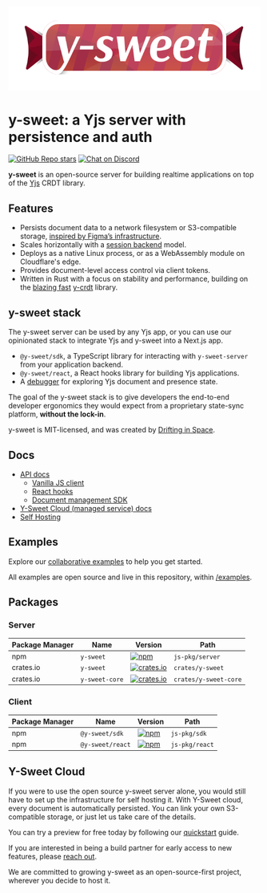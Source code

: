 <img src="https://raw.githubusercontent.com/drifting-in-space/y-sweet/main/logo.svg" />

# y-sweet: a Yjs server with persistence and auth

[![GitHub Repo stars](https://img.shields.io/github/stars/drifting-in-space/y-sweet?style=social)](https://github.com/drifting-in-space/y-sweet)
[![Chat on Discord](https://img.shields.io/static/v1?label=chat&message=discord&color=404eed)](https://discord.gg/N5sEpsuhh9)

**y-sweet** is an open-source server for building realtime applications on top of the [Yjs](https://github.com/yjs/yjs) CRDT library.

## Features

- Persists document data to a network filesystem or S3-compatible storage, [inspired by Figma’s infrastructure](https://digest.browsertech.com/archive/browsertech-digest-figma-is-a-file-editor/).
- Scales horizontally with a [session backend](https://driftingin.space/posts/session-lived-application-backends) model.
- Deploys as a native Linux process, or as a WebAssembly module on Cloudflare's edge.
- Provides document-level access control via client tokens.
- Written in Rust with a focus on stability and performance, building on the [blazing fast](https://github.com/dmonad/crdt-benchmarks) [y-crdt](https://github.com/y-crdt/y-crdt/) library.

## y-sweet stack

The y-sweet server can be used by any Yjs app, or you can use our opinionated stack to integrate Yjs and y-sweet into a Next.js app.

- `@y-sweet/sdk`, a TypeScript library for interacting with `y-sweet-server` from your application backend.
- `@y-sweet/react`, a React hooks library for building Yjs applications.
- A [debugger](https://y-sweet.cloud/advanced/debugger) for exploring Yjs document and presence state.

The goal of the y-sweet stack is to give developers the end-to-end developer ergonomics they would expect from a proprietary state-sync platform, **without the lock-in**.

y-sweet is MIT-licensed, and was created by [Drifting in Space](https://driftingin.space).

## Docs

- [API docs](https://docs.y-sweet.dev/index.html)
    - [Vanilla JS client](https://docs.y-sweet.dev/modules/_y_sweet_client.html)
    - [React hooks](https://docs.y-sweet.dev/modules/_y_sweet_react.html)
    - [Document management SDK](https://docs.y-sweet.dev/modules/_y_sweet_sdk.html)
- [Y-Sweet Cloud (managed service) docs](https://y-sweet.cloud/quickstart)
- [Self Hosting](/docs/running.md)

## Examples

Explore our [collaborative examples](https://github.com/drifting-in-space/y-sweet) to help you get started.

All examples are open source and live in this repository, within [/examples](https://github.com/drifting-in-space/y-sweet/tree/main/examples).

## Packages

### Server

| Package Manager | Name | Version | Path |
| --- | ---- | ---- | ---- |
| npm | `y-sweet` | [![npm](https://img.shields.io/npm/v/y-sweet)](https://www.npmjs.com/package/y-sweet) | `js-pkg/server`
| crates.io | `y-sweet` | [![crates.io](https://img.shields.io/crates/v/y-sweet.svg)](https://crates.io/crates/y-sweet) | `crates/y-sweet` |
| crates.io | `y-sweet-core` | [![crates.io](https://img.shields.io/crates/v/y-sweet-core.svg)](https://crates.io/crates/y-sweet-core) | `crates/y-sweet-core` |

### Client

| Package Manager | Name | Version | Path |
| --- | ---- | ---- | ---- |
| npm | `@y-sweet/sdk` | [![npm](https://img.shields.io/npm/v/@y-sweet/sdk)](https://www.npmjs.com/package/@y-sweet/sdk) | `js-pkg/sdk` |
| npm | `@y-sweet/react` | [![npm](https://img.shields.io/npm/v/@y-sweet/react)](https://www.npmjs.com/package/@y-sweet/react) | `js-pkg/react` |

## Y-Sweet Cloud

If you were to use the open source y-sweet server alone, you would still have to set up the infrastructure for self hosting it. With Y-Sweet cloud, every document is automatically persisted. You can link your own S3-compatible storage, or just let us take care of the details.

You can try a preview for free today by following our [quickstart](https://y-sweet.cloud/quickstart) guide.

If you are interested in being a build partner for early access to new features, please [reach out](mailto:hi@driftingin.space).

We are committed to growing y-sweet as an open-source-first project, wherever you decide to host it.
